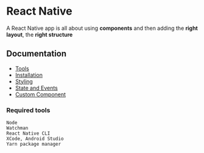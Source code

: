 # React Native
   A React Native app is all about using **components** and then adding the **right layout**, the **right structure**

## Documentation

* [Tools](#required-tools)
* [Installation](https://github.com/pvn/ReactLearning/blob/master/Installation.md)
* [Styling](https://github.com/pvn/ReactLearning/blob/master/Styling.md)
* [State and Events](https://github.com/pvn/ReactLearning/blob/master/State-Event.md)
* [Custom Component](https://github.com/pvn/ReactLearning/blob/master/CustomComponent.md)

### Required tools
    Node
    Watchman
    React Native CLI
    XCode, Android Studio
    Yarn package manager
